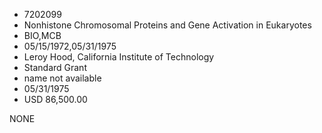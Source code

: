* 7202099
* Nonhistone Chromosomal Proteins and Gene Activation in      Eukaryotes
* BIO,MCB
* 05/15/1972,05/31/1975
* Leroy Hood, California Institute of Technology
* Standard Grant
*   name not available
* 05/31/1975
* USD 86,500.00

NONE